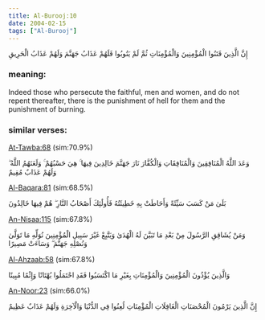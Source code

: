 ```yaml
---
title: Al-Burooj:10
date: 2004-02-15
tags: ["Al-Burooj"]
---
```

إِنَّ الَّذِينَ فَتَنُوا الْمُؤْمِنِينَ وَالْمُؤْمِنَاتِ ثُمَّ لَمْ يَتُوبُوا فَلَهُمْ عَذَابُ جَهَنَّمَ وَلَهُمْ عَذَابُ الْحَرِيقِ
### meaning: 
Indeed those who persecute the faithful, men and women, and do not repent thereafter, there is the punishment of hell for them and the punishment of burning.
### similar verses: 

[At-Tawba:68](/9/68) (sim:70.9%)

وَعَدَ اللَّهُ الْمُنَافِقِينَ وَالْمُنَافِقَاتِ وَالْكُفَّارَ نَارَ جَهَنَّمَ خَالِدِينَ فِيهَا ۚ هِيَ حَسْبُهُمْ ۚ وَلَعَنَهُمُ اللَّهُ ۖ وَلَهُمْ عَذَابٌ مُقِيمٌ

[Al-Baqara:81](/2/81) (sim:68.5%)

بَلَىٰ مَنْ كَسَبَ سَيِّئَةً وَأَحَاطَتْ بِهِ خَطِيئَتُهُ فَأُولَٰئِكَ أَصْحَابُ النَّارِ ۖ هُمْ فِيهَا خَالِدُونَ

[An-Nisaa:115](/4/115) (sim:67.8%)

وَمَنْ يُشَاقِقِ الرَّسُولَ مِنْ بَعْدِ مَا تَبَيَّنَ لَهُ الْهُدَىٰ وَيَتَّبِعْ غَيْرَ سَبِيلِ الْمُؤْمِنِينَ نُوَلِّهِ مَا تَوَلَّىٰ وَنُصْلِهِ جَهَنَّمَ ۖ وَسَاءَتْ مَصِيرًا

[Al-Ahzaab:58](/33/58) (sim:67.8%)

وَالَّذِينَ يُؤْذُونَ الْمُؤْمِنِينَ وَالْمُؤْمِنَاتِ بِغَيْرِ مَا اكْتَسَبُوا فَقَدِ احْتَمَلُوا بُهْتَانًا وَإِثْمًا مُبِينًا

[An-Noor:23](/24/23) (sim:66.0%)

إِنَّ الَّذِينَ يَرْمُونَ الْمُحْصَنَاتِ الْغَافِلَاتِ الْمُؤْمِنَاتِ لُعِنُوا فِي الدُّنْيَا وَالْآخِرَةِ وَلَهُمْ عَذَابٌ عَظِيمٌ
